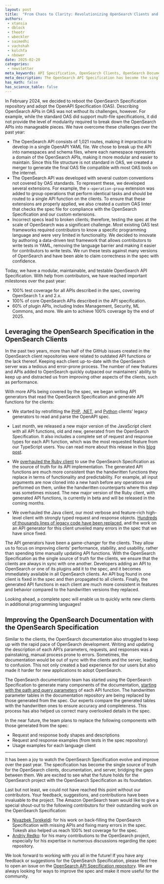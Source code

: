 ```yaml
---
layout: post
title:  "From Chaos to Clarity: Revolutionizing OpenSearch Clients and Documentation with a Unified API Specification"
authors:
 - xtansia
 - dblock
 - theotr
 - wbeckler
 - saimedhi
 - vachshah
 - kolchfa
 - nbower
date: 2025-02-20
categories:
 - newsletter
meta_keywords: API Specification, OpenSearch Clients, OpenSearch Documentation, Code Generation, Automation
meta_description: The OpenSearch API Specification has become the single source of truth, bridging the gaps between clients, documentation, and the server. By adopting and extending the OpenAPI Specification, we’ve achieved modularity, testability, and automation, transforming how APIs are described, tested, and implemented. This unified approach has revolutionized client development and documentation, ensuring consistency, accuracy, and rapid adaptability across the OpenSearch ecosystem.
has_math: false
has_science_table: false
---
```


In February 2024, we decided to reboot the OpenSearch Specification repository and adopt the OpenAPI Specification (OAS). Describing OpenSearch APIs in OAS was not without its challenges, however. For example, while the standard OAS did support multi-file specifications, it did not provide the level of modularity required to break down the OpenSearch APIs into manageable pieces. We have overcome these challenges over the past year:

* The OpenSearch API consists of 1,021 routes, making it impractical to develop in a single OpenAPI YAML file. We chose to break up the API into namespaces and schema files, where each namespace represents a domain of the OpenSearch APIs, making it more modular and easier to maintain. Since this file structure is not standard in OAS, we created a merger to generate the final OAS file compatible with most OAS tools on the internet.
* The OpenSearch API was developed with several custom conventions not covered by OAS standards. To represent these, we developed several extensions. For example, the `x-operation-group` extension was added to group operations that perform identical tasks and should be routed to a single API function on the clients. To ensure that these extensions are properly applied, we also created a custom OAS linter that checks the spec file for compliance with the OpenSearch Specification and our custom extensions.
* Incorrect specs lead to broken clients; therefore, testing the spec at the scale of OpenSearch was a significant challenge. Most existing OAS test frameworks required contributors to know a specific programming language and were very limited in functionality. We decided to innovate by authoring a data-driven test framework that allows contributors to write tests in YAML, removing the language barrier and making it easier for contributors to write tests. We run these tests against many versions of OpenSearch and have been able to claim correctness in the spec with confidence.

Today, we have a modular, maintainable, and testable OpenSearch API Specification. With help from contributors, we have reached important milestones over the past year:

* 100% test coverage for all APIs described in the spec, covering OpenSearch 1.x and 2.x.
* 100% of core OpenSearch APIs described in the API specification.
* 60% of plugin APIs, including Index Management, Security, ML Commons, and more. We aim to achieve 100% coverage by the end of 2025.

## Leveraging the OpenSearch Specification in the OpenSearch Clients

In the past two years, more than half of the GitHub issues created in the OpenSearch client repositories were related to outdated API functions or the lack thereof. Keeping each client up-to-date with the OpenSearch server was a tedious and error-prone process. The number of new features and APIs added to OpenSearch quickly outpaced our maintainers' ability to keep up and distracted us from improving other aspects of the clients, such as performance.

With more APIs being covered by the spec, we began writing API generators that read the OpenSearch Specification and generate API functions for the clients:

* We started by retrofitting the [PHP](https://github.com/opensearch-project/opensearch-php/pull/203), [.NET](https://github.com/opensearch-project/opensearch-net/pull/228), and [Python](https://github.com/opensearch-project/opensearch-py/pull/721) clients’ legacy generators to read and parse the OpenAPI spec.


* Last month, we released a new major version of the JavaScript client with all API functions, old and new, generated from the OpenSearch Specification. It also includes a complete set of request and response types for each API function, which was the most requested feature from our TypeScript users. You can read more about this release in this [blog post](https://opensearch.org/blog/Introducing-OpenSearch-JS-Client-3.0/).


* We [overhauled the Ruby client](https://github.com/opensearch-project/opensearch-ruby/pull/261) to use the OpenSearch Specification as the source of truth for its API implementation. The generated API functions are much more consistent than the handwritten functions they replace in terms of functionality and predictability. For example, all input arguments are now cloned into a new hash before any operations are performed on them, unlike the handwritten counterparts where this step was sometimes missed. The new major version of the Ruby client, with generated API functions, is currently in beta and will be released in the coming months.


* We overhauled the Java client, our most verbose and feature-rich high-level client with strongly typed request and response objects. [Hundreds of thousands lines of legacy code have been replaced](https://github.com/opensearch-project/opensearch-java/pulls?q=sort%3Aupdated-desc+is%3Apr+is%3Amerged+%5EGenerate+author%3AXtansia), and the work on an API generator for this client unveiled many errors in the spec that we have since fixed.

The API generators have been a game-changer for the clients. They allow us to focus on improving clients' performance, stability, and usability, rather than spending time manually updating API functions. With the OpenSearch Specification as the single source of truth for the clients, we ensure that the clients are always in sync with one another. Developers adding an API to OpenSearch or one of its plugins add it to the spec, and it becomes immediately available in all OpenSearch clients. An API bug found in one client is fixed in the spec and then propagated to all clients. Finally, the generated API functions in each client are much more consistent in features and behavior compared to the handwritten versions they replaced.

Looking ahead, a complete spec will enable us to quickly write new clients in additional programming languages!

## Improving the OpenSearch Documentation with the OpenSearch Specification

Similar to the clients, the OpenSearch documentation also struggled to keep up with the rapid pace of OpenSearch development. Writing and updating the description of each API’s parameters, requests, and responses was a painstaking, manual process prone to errors. Sometimes, the documentation would be out of sync with the clients and the server, leading to confusion. This not only created a bad experience for our users but also made it harder for new applications to adopt OpenSearch.

The OpenSearch documentation team has started using the OpenSearch Specification to generate many components of the documentation, [starting with the path and query parameters](https://github.com/opensearch-project/documentation-website/pull/8692) of each API function. The handwritten parameter tables in the documentation repository are being replaced by those generated from the spec. Our experts compare the generated tables with the handwritten ones to ensure accuracy and completeness. This process has also helped us correct many overlooked details in the spec.

In the near future, the team plans to replace the following components with those generated from the spec:

* Request and response body shapes and descriptions
* Request and response examples (from tests in the spec repository)
* Usage examples for each language client

---

It has been a joy to watch the OpenSearch Specification evolve and improve over the past year. The specification has become the single source of truth for the OpenSearch clients, documentation, and server, bridging the gaps between them. We are excited to see what the future holds for the OpenSearch project with the OpenSearch Specification as its foundation.

Last but not least, we could not have reached this point without our contributors. Your feedback, suggestions, and contributions have been invaluable to the project. The Amazon OpenSearch team would like to give a special shout-out to the following contributors for their outstanding work on the OpenSearch Specification:

* [Niyazbek Torekeldi](https://github.com/Tokesh): for his work on back-filling the OpenSearch Specification with missing APIs and fixing many errors in the spec. Tokesh also helped us reach 100% test coverage for the spec.
* [Andriy Redko](https://github.com/reta): for his many contributions to the OpenSearch project, especially for his expertise in numerous discussions regarding the spec repository.

We look forward to working with you all in the future! If you have any feedback or suggestions for the OpenSearch Specification, please feel free to open an issue on the [OpenSearch API Specification repository](https://github.com/opensearch-project/opensearch-api-specification/issues). We are always looking for ways to improve the spec and make it more useful for the community.
